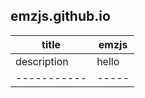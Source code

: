 ## emzjs.github.io

| title | emzjs |
| ----- | ----- |
| description | hello | 
| ----------- | ----- |
